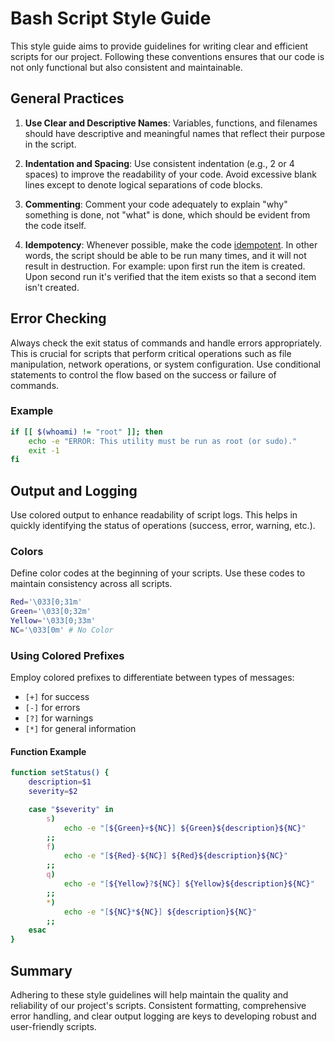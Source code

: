 # Bash Script Style Guide

This style guide aims to provide guidelines for writing clear and efficient scripts for our project. Following these conventions ensures that our code is not only functional but also consistent and maintainable.

## General Practices

1. **Use Clear and Descriptive Names**: Variables, functions, and filenames should have descriptive and meaningful names that reflect their purpose in the script.

2. **Indentation and Spacing**: Use consistent indentation (e.g., 2 or 4 spaces) to improve the readability of your code. Avoid excessive blank lines except to denote logical separations of code blocks.

3. **Commenting**: Comment your code adequately to explain "why" something is done, not "what" is done, which should be evident from the code itself.

4. **Idempotency**: Whenever possible, make the code [idempotent](https://en.wikipedia.org/wiki/Idempotence). In other words, the script should be able to be run many times, and it will not result in destruction. For example: upon first run the item is created. Upon second run it's verified that the item exists so that a second item isn't created.

## Error Checking

Always check the exit status of commands and handle errors appropriately. This is crucial for scripts that perform critical operations such as file manipulation, network operations, or system configuration. Use conditional statements to control the flow based on the success or failure of commands.

### Example

```bash
if [[ $(whoami) != "root" ]]; then
    echo -e "ERROR: This utility must be run as root (or sudo)."
    exit -1
fi
```

## Output and Logging

Use colored output to enhance readability of script logs. This helps in quickly identifying the status of operations (success, error, warning, etc.).

### Colors

Define color codes at the beginning of your scripts. Use these codes to maintain consistency across all scripts.

```bash
Red='\033[0;31m'
Green='\033[0;32m'
Yellow='\033[0;33m'
NC='\033[0m' # No Color
```

### Using Colored Prefixes

Employ colored prefixes to differentiate between types of messages:

- `[+]` for success
- `[-]` for errors
- `[?]` for warnings
- `[*]` for general information

#### Function Example

```bash
function setStatus() {
    description=$1
    severity=$2

    case "$severity" in
        s)
            echo -e "[${Green}+${NC}] ${Green}${description}${NC}"
        ;;
        f)
            echo -e "[${Red}-${NC}] ${Red}${description}${NC}"
        ;;
        q)
            echo -e "[${Yellow}?${NC}] ${Yellow}${description}${NC}"
        ;;
        *)
            echo -e "[${NC}*${NC}] ${description}${NC}"
        ;;
    esac
}
```

## Summary

Adhering to these style guidelines will help maintain the quality and reliability of our project's scripts. Consistent formatting, comprehensive error handling, and clear output logging are keys to developing robust and user-friendly scripts.
